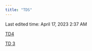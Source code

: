 ```yaml
---
title: "TDS"
---
```

Last edited time: April 17, 2023 2:37 AM

[TD4](TDS/TD4.md)

[TD 3](TDS/TD%203.md)
